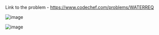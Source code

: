 Link to the problem - https://www.codechef.com/problems/WATERREQ



![image](https://github.com/Haleshot/Competitive-Programming/assets/57552973/86546877-699d-45c5-9973-c19f8e034375)



![image](https://github.com/Haleshot/Competitive-Programming/assets/57552973/636e77ee-97dc-4af7-be9d-8582b95236b6)
